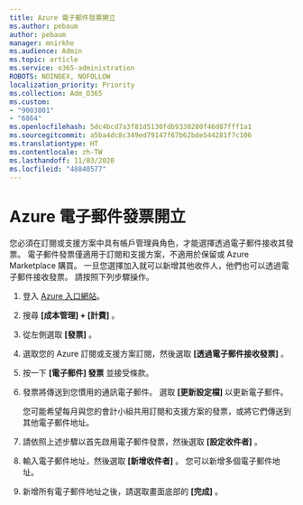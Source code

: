 ```yaml
---
title: Azure 電子郵件發票開立
ms.author: pebaum
author: pebaum
manager: mnirkhe
ms.audience: Admin
ms.topic: article
ms.service: o365-administration
ROBOTS: NOINDEX, NOFOLLOW
localization_priority: Priority
ms.collection: Adm_O365
ms.custom:
- "9003801"
- "6864"
ms.openlocfilehash: 5dc4bcd7a3f81d5130fdb9330280f46d87fff1a1
ms.sourcegitcommit: a5ba4dc8c349ed79147f67b62bde544281f7c106
ms.translationtype: HT
ms.contentlocale: zh-TW
ms.lasthandoff: 11/03/2020
ms.locfileid: "48840577"
---
```

# <a name="azure-email-invoicing"></a>Azure 電子郵件發票開立

您必須在訂閱或支援方案中具有帳戶管理員角色，才能選擇透過電子郵件接收其發票。 電子郵件發票僅適用于訂閱和支援方案，不適用於保留或 Azure Marketplace 購買。 一旦您選擇加入就可以新增其他收件人，他們也可以透過電子郵件接收發票。 請按照下列步驟操作。

1. 登入 [Azure 入口網站](https://portal.azure.com/)。
2. 搜尋 **[成本管理] + [計費]** 。
3. 從左側選取 **[發票]** 。
4. 選取您的 Azure 訂閱或支援方案訂閱，然後選取 **[透過電子郵件接收發票]** 。
5. 按一下 **[電子郵件] 發票** 並接受條款。
6. 發票將傳送到您慣用的通訊電子郵件。 選取 **[更新設定檔]** 以更新電子郵件。  

    您可能希望每月與您的會計小組共用訂閱和支援方案的發票，或將它們傳送到其他電子郵件地址。  

7. 請依照上述步驟以首先啟用電子郵件發票，然後選取 **[設定收件者]** 。
8. 輸入電子郵件地址，然後選取 **[新增收件者]** 。 您可以新增多個電子郵件地址。
9. 新增所有電子郵件地址之後，請選取畫面底部的 **[完成]** 。
